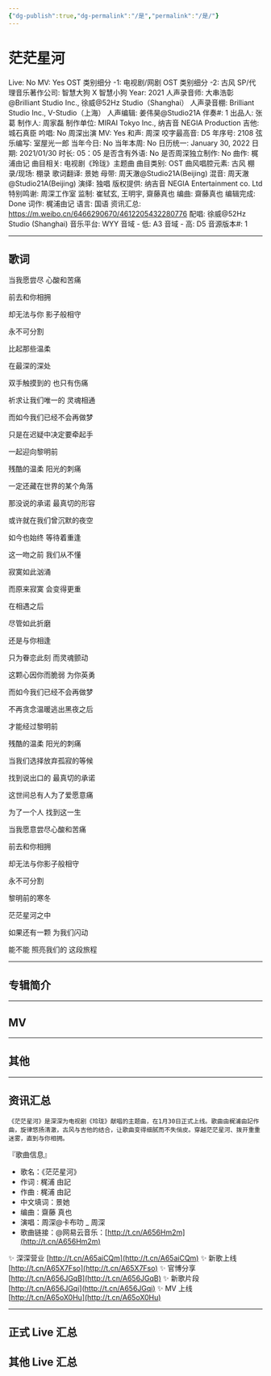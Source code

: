 ```yaml
---
{"dg-publish":true,"dg-permalink":"/是","permalink":"/是/"}
---
```



# 茫茫星河

Live: No
MV: Yes
OST 类别细分 -1: 电视剧/网剧
OST 类别细分 -2: 古风
SP/代理音乐著作公司: 智慧大狗 X 智慧小狗
Year: 2021
人声录音师: 大串浩彰@Brilliant Studio Inc., 徐威@52Hz Studio（Shanghai）
人声录音棚: Brilliant Studio Inc., V-Studio（上海）
人声编辑: 姜伟昊@Studio21A
伴奏#: 1
出品人: 张葛
制作人: 周家磊
制作单位: MIRAI Tokyo Inc., 纳吉音 NEGIA Production
吉他: 城石真臣
吟唱: No
周深出演 MV: Yes
和声: 周深
咬字最高音: D5
年序号: 2108
弦乐编写: 室屋光一郎
当年今日: No
当年本周: No
日历统一: January 30, 2022
日期: 2021/01/30
时长: 05：05
是否含有外语: No
是否周深独立制作: No
曲作: 梶浦由记
曲目相关: 电视剧《玲珑》主题曲
曲目类别: OST
曲风唱腔元素: 古风
棚录/现场: 棚录
歌词翻译: 景她
母带: 周天澈@Studio21A(Beijing)
混音: 周天澈@Studio21A(Beijing)
演绎: 独唱
版权提供: 纳吉音 NEGIA Entertainment co. Ltd
特别鸣谢: 周深工作室
监制: 崔轼玄, 王明宇, 齋藤真也
编曲: 齋藤真也
编辑完成: Done
词作: 梶浦由记
语言: 国语
资讯汇总: https://m.weibo.cn/6466290670/4612205432280776
配唱: 徐威@52Hz Studio (Shanghai)
音乐平台: WYY
音域 - 低: A3
音域 - 高: D5
音源版本#: 1

---

## 歌词

当我愿尝尽 心酸和苦痛

前去和你相拥

却无法与你 影子般相守

永不可分割

比起那些温柔

在最深的深处

双手触摸到的 也只有伤痛

祈求让我们唯一的 灵魂相通

而如今我们已经不会再做梦

只是在迟疑中决定要牵起手

一起迎向黎明前

残酷的温柔 阳光的刺痛

一定还藏在世界的某个角落

那没说的承诺 最真切的形容

或许就在我们曾沉默的夜空

如今也始终 等待着重逢

这一吻之前 我们从不懂

寂寞如此汹涌

而原来寂寞 会变得更重

在相遇之后

尽管如此折磨

还是与你相逢

只为眷恋此刻 而灵魂颤动

这颗心因你而脆弱 为你英勇

而如今我们已经不会再做梦

不再贪念温暖逃出黑夜之后

才能经过黎明前

残酷的温柔 阳光的刺痛

当我们选择放弃孤寂的等候

找到说出口的 最真切的承诺

这世间总有人为了爱愿意痛

为了一个人 找到这一生

当我愿意尝尽心酸和苦痛

前去和你相拥

却无法与你影子般相守

永不可分割

黎明前的寒冬

茫茫星河之中

如果还有一颗 为我们闪动

能不能 照亮我们的 这段旅程

---

## 专辑简介

---

## MV

---

## 其他

---

## 资讯汇总

    《茫茫星河》是深深为电视剧《玲珑》献唱的主题曲，在1月30日正式上线。歌曲由梶浦由記作曲，旋律悠扬清澈，古风与吉他的结合，让歌曲变得细腻而不失俏皮。穿越茫茫星河、拨开重重迷雾，直到与你相拥。

『歌曲信息』

- 歌名：《茫茫星河》
- 作词 : 梶浦 由記
- 作曲 : 梶浦 由記
- 中文填词：景她
- 编曲：齋藤 真也
- 演唱：周深@卡布叻 _ 周深
- 歌曲链接：@网易云音乐：[http://t.cn/A656Hm2m](http://t.cn/A656Hm2m)

✨ 深深营业 [http://t.cn/A65aiCQm](http://t.cn/A65aiCQm)
✨ 新歌上线 [http://t.cn/A65X7Fso](http://t.cn/A65X7Fso)
✨ 官博分享 [http://t.cn/A656JGqB](http://t.cn/A656JGqB)
✨ 新歌片段 [http://t.cn/A656JGqi](http://t.cn/A656JGqi)
✨ MV 上线 [http://t.cn/A65oX0Hu](http://t.cn/A65oX0Hu)

---

## 正式 Live 汇总

## 其他 Live 汇总

